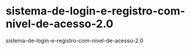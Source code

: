 # sistema-de-login-e-registro-com-nivel-de-acesso-2.0
sistema-de-login-e-registro-com-nivel-de-acesso-2.0
